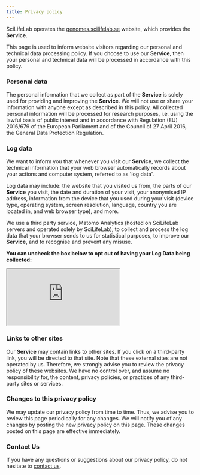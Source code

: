 ```yaml
---
title: Privacy policy
---
```


SciLifeLab operates the [genomes.scilifelab.se](https://genomes.scilifelab.se/) website, which provides the **Service**.

This page is used to inform website visitors regarding our personal and technical data processing policy. If you choose to use our **Service**, then your personal and technical data will be processed in accordance with this policy.

### Personal data

The personal information that we collect as part of the **Service** is solely used for providing and improving the **Service**. We will not use or share your information with anyone except as described in this policy. All collected personal information will be processed for research purposes, i.e. using the lawful basis of public interest and in accordance with Regulation (EU) 2016/679 of the European Parliament and of the Council of 27 April 2016, the General Data Protection Regulation.

### Log data

We want to inform you that whenever you visit our **Service**, we collect the technical information that your web browser automatically records about your actions and computer system, referred to as 'log data'.

Log data may include: the website that you visited us from, the parts of our **Service** you visit, the date and duration of your visit, your anonymised IP address, information from the device that you used during your visit (device type, operating system, screen resolution, language, country you are located in, and web browser type), and more.

We use a third party service, Matomo Analytics (hosted on SciLifeLab servers and operated solely by SciLifeLab), to collect and process the log data that your browser sends to us for statistical purposes, to improve our **Service**, and to recognise and prevent any misuse.

**You can uncheck the box below to opt out of having your Log Data being collected:**

<iframe id="matoOpOut" src="https://matomo.dc.scilifelab.se/index.php?module=CoreAdminHome&action=optOut&language=en&fontSize=16px&fontFamily=Helvetica"></iframe>

### Links to other sites

Our **Service** may contain links to other sites. If you click on a third-party link, you will be directed to that site. Note that these external sites are not operated by us. Therefore, we strongly advise you to review the privacy policy of these websites. We have no control over, and assume no responsibility for, the content, privacy policies, or practices of any third-party sites or services.

### Changes to this privacy policy

We may update our privacy policy from time to time.
Thus, we advise you to review this page periodically for any changes.
We will notify you of any changes by posting the new privacy policy on this page.
These changes posted on this page are effective immediately.

### Contact Us

If you have any questions or suggestions about our privacy policy, do not hesitate to <a href="/contact">contact us</a>.
